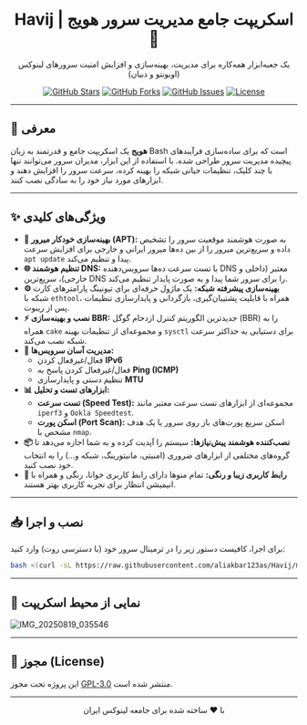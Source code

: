 <div align="center">

# Havij | اسکریپت جامع مدیریت سرور هویج 🥕

یک جعبه‌ابزار همه‌کاره برای مدیریت، بهینه‌سازی و افزایش امنیت سرورهای لینوکس (اوبونتو و دبیان)

[![GitHub Stars](https://img.shields.io/github/stars/aliakbar123as/Havij?style=for-the-badge&color=orange)](https://github.com/aliakbar123as/Havij/stargazers)
[![GitHub Forks](https://img.shields.io/github/forks/aliakbar123as/Havij?style=for-the-badge&color=blue)](https://github.com/aliakbar123as/Havij/network/members)
[![GitHub Issues](https://img.shields.io/github/issues/aliakbar123as/Havij?style=for-the-badge&color=red)](https://github.com/aliakbar123as/Havij/issues)
[![License](https://img.shields.io/badge/License-GPL--3.0-green?style=for-the-badge)](https://www.gnu.org/licenses/gpl-3.0.en.html)

</div>

---

## 📖 معرفی
**هویج** یک اسکریپت جامع و قدرتمند به زبان Bash است که برای ساده‌سازی فرآیندهای پیچیده مدیریت سرور طراحی شده. با استفاده از این ابزار، مدیران سرور می‌توانند تنها با چند کلیک، تنظیمات حیاتی شبکه را بهینه کرده، سرعت سرور را افزایش دهند و ابزارهای مورد نیاز خود را به سادگی نصب کنند.

---

## ✨ ویژگی‌های کلیدی

* **🚀 بهینه‌سازی خودکار میرور (APT):** به صورت هوشمند موقعیت سرور را تشخیص داده و سریع‌ترین میرور را از بین ده‌ها میرور ایرانی و خارجی برای افزایش سرعت `apt update` پیدا و تنظیم می‌کند.
* **🌐 تنظیم هوشمند DNS:** با تست سرعت ده‌ها سرویس‌دهنده DNS معتبر (داخلی و خارجی)، سریع‌ترین DNS را برای سرور شما پیدا و به صورت پایدار تنظیم می‌کند.
* **⚙️ بهینه‌سازی پیشرفته شبکه:** یک ماژول حرفه‌ای برای تیونینگ پارامترهای کارت شبکه با `ethtool`، همراه با قابلیت پشتیبان‌گیری، بازگردانی و پایدارسازی تنظیمات پس از ریبوت.
* **⚡️ نصب و بهینه‌سازی BBR:** جدیدترین الگوریتم کنترل ازدحام گوگل (BBR) را به همراه `cake` و مجموعه‌ای از تنظیمات بهینه `sysctl` برای دستیابی به حداکثر سرعت شبکه نصب می‌کند.
* **🔧 مدیریت آسان سرویس‌ها:**
    * فعال/غیرفعال کردن **IPv6**
    * فعال/غیرفعال کردن پاسخ به **Ping (ICMP)**
    * تنظیم دستی و پایدارسازی **MTU**
* **📊 ابزارهای تست و تحلیل:**
    * **تست سرعت (Speed Test):** مجموعه‌ای از ابزارهای تست سرعت معتبر مانند `iperf3` و `Ookla Speedtest`.
    * **اسکن پورت (Port Scan):** اسکن سریع پورت‌های باز روی سرور یا یک هدف مشخص با `nmap`.
* **📦 نصب‌کننده هوشمند پیش‌نیازها:** سیستم را آپدیت کرده و به شما اجازه می‌دهد تا گروه‌های مختلفی از ابزارهای ضروری (امنیتی، مانیتورینگ، شبکه و...) را به انتخاب خود نصب کنید.
* **🎨 رابط کاربری زیبا و رنگی:** تمام منوها دارای رابط کاربری خوانا، رنگی و همراه با انیمیشن انتظار برای تجربه کاربری بهتر هستند.

---

## 📥 نصب و اجرا

برای اجرا، کافیست دستور زیر را در ترمینال سرور خود (با دسترسی روت) وارد کنید:

```bash
bash <(curl -sL https://raw.githubusercontent.com/aliakbar123as/Havij/main/Havij.sh)
```

---

## 📸 نمایی از محیط اسکریپت

![IMG_20250819_035546](https://github.com/user-attachments/assets/4a941656-4952-4ede-a04f-8c7a3ddf68eb)



---

## 📜 مجوز (License)

این پروژه تحت مجوز [GPL-3.0](https://www.gnu.org/licenses/gpl-3.0.en.html) منتشر شده است.

---
<div align="center">
با ❤️ ساخته شده برای جامعه لینوکس ایران
</div>
